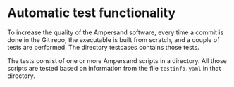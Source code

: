 # Automatic test functionality

To increase the quality of the Ampersand software, every time a commit is done in the Git repo, the executable is built from scratch, and a couple of tests are performed. The directory testcases contains those tests. 

The tests consist of one or more Ampersand scripts in a directory. All those scripts are tested based on information from the file `testinfo.yaml` in that directory. 